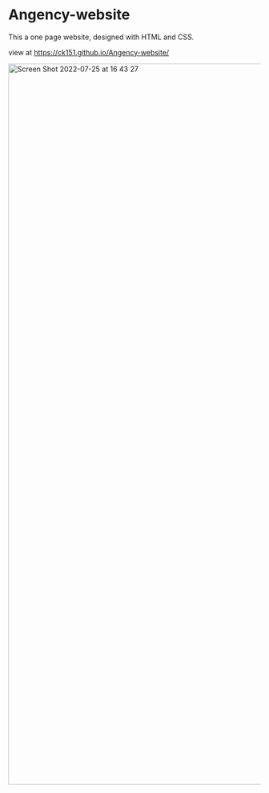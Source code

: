 # Angency-website
This a one page website, designed with HTML and CSS. 



view at https://ck151.github.io/Angency-website/


<img width="1440" alt="Screen Shot 2022-07-25 at 16 43 27" src="https://user-images.githubusercontent.com/109525889/180792094-764d9ffc-7cb6-4a1f-a7b6-2e1e4b569f87.png">
